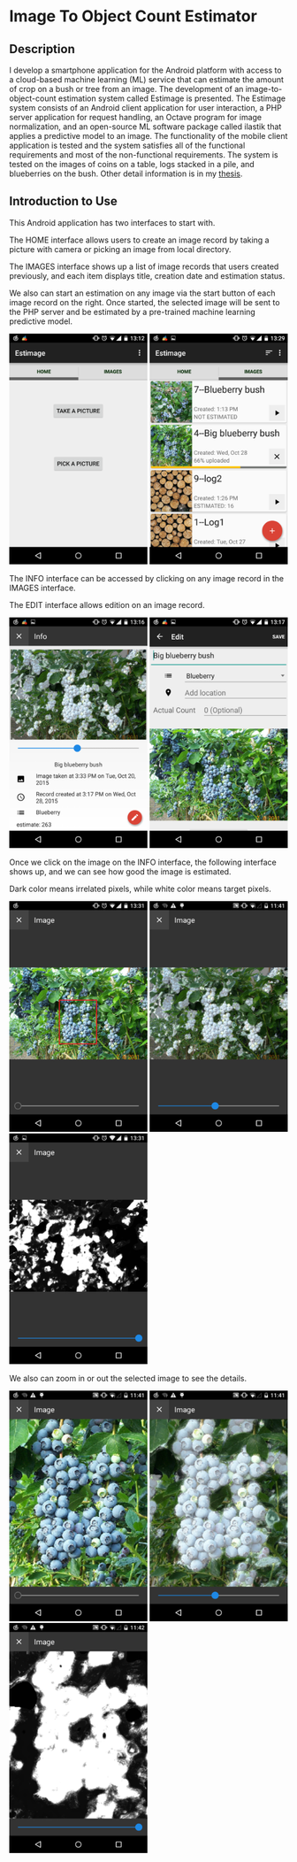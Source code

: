 # Image To Object Count Estimator

## Description
I develop a smartphone application for the Android platform with access to a cloud-based machine learning (ML) service that can estimate the amount of crop on a bush or tree from an image. 
The development of an image-to-object-count estimation system called Estimage is presented. The Estimage system consists
of an Android client application for user interaction, a PHP server application for
request handling, an Octave program for image normalization, and an open-source
ML software package called ilastik that applies a predictive model to an image. The
functionality of the mobile client application is tested and the system satisfies all of
the functional requirements and most of the non-functional requirements. The system
is tested on the images of coins on a table, logs stacked in a pile, and blueberries on
the bush. Other detail information is in my [thesis](./honors_thesis.pdf).

## Introduction to Use

This Android application has two interfaces to start with. 

The HOME interface allows users to create an image record by taking a picture with camera or picking an image from local directory.

The IMAGES interface shows up a list of image records that users created previously, and each item displays title, creation date and estimation status.

We also can start an estimation on any image via the start button of each image record on the right. Once started, the selected image will be sent to the PHP server and be estimated by a pre-trained machine learning predictive model.

<img src="screenshots/implement_interface_home.png" width="250">
<img src="screenshots/implement_interface_image_repository.png" width="250">

The INFO interface can be accessed by clicking on any image record in the IMAGES interface.

The EDIT interface allows edition on an image record.

<img src="screenshots/implement_interface_record_info.png" width="250">
<img src="screenshots/implement_interface_edit_record.png" width="250">

Once we click on the image on the INFO interface, the following interface shows up, and we can see how good the image is estimated. 

Dark color means irrelated pixels, while white color means target pixels.

<img src="screenshots/implement_interface_image_display_original.png" width="250">
<img src="screenshots/implement_interface_image_display_mixed.png" width="250">
<img src="screenshots/implement_interface_image_display_density.png" width="250">

We also can zoom in or out the selected image to see the details.

<img src="screenshots/implement_interface_image_display_original_zoom.png" width="250">
<img src="screenshots/implement_interface_image_display_mixed_zoom.png" width="250">
<img src="screenshots/implement_interface_image_display_density_zoom.png" width="250">
